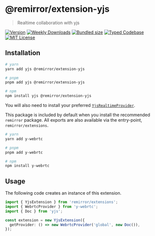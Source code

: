 # @remirror/extension-yjs

> Realtime collaboration with yjs

[![Version][version]][npm] [![Weekly Downloads][downloads-badge]][npm] [![Bundled size][size-badge]][size] [![Typed Codebase][typescript]](#) [![MIT License][license]](#)

[version]: https://flat.badgen.net/npm/v/@remirror/extension-yjs
[npm]: https://npmjs.com/package/@remirror/extension-yjs
[license]: https://flat.badgen.net/badge/license/MIT/purple
[size]: https://bundlephobia.com/result?p=@remirror/extension-yjs
[size-badge]: https://flat.badgen.net/bundlephobia/minzip/@remirror/extension-yjs
[typescript]: https://flat.badgen.net/badge/icon/TypeScript?icon=typescript&label
[downloads-badge]: https://badgen.net/npm/dw/@remirror/extension-yjs/red?icon=npm

## Installation

```bash
# yarn
yarn add yjs @remirror/extension-yjs

# pnpm
pnpm add yjs @remirror/extension-yjs

# npm
npm install yjs @remirror/extension-yjs
```

You will also need to install your preferred [`YjsRealtimeProvider`](https://github.com/yjs/yjs#providers).

This package is included by default when you install the recommended `remirror` package. All exports are also available via the entry-point, `remirror/extensions`.

```bash
# yarn
yarn add y-webrtc

# pnpm
pnpm add y-webrtc

# npm
npm install y-webrtc
```

## Usage

The following code creates an instance of this extension.

```ts
import { YjsExtension } from 'remirror/extensions';
import { WebrtcProvider } from 'y-webrtc';
import { Doc } from 'yjs';

const extension = new YjsExtension({
  getProvider: () => new WebrtcProvider('global', new Doc()),
});
```
